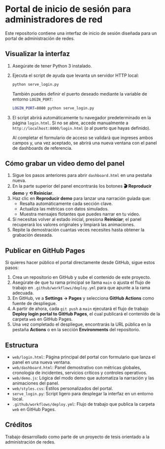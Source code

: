 # Portal de inicio de sesión para administradores de red

Este repositorio contiene una interfaz de inicio de sesión diseñada para un portal de administración de redes.

## Visualizar la interfaz

1. Asegúrate de tener Python 3 instalado.
2. Ejecuta el script de ayuda que levanta un servidor HTTP local:

   ```bash
   python serve_login.py
   ```

   También puedes definir el puerto deseado mediante la variable de entorno `LOGIN_PORT`:

   ```bash
   LOGIN_PORT=8080 python serve_login.py
   ```

3. El script abrirá automáticamente tu navegador predeterminado en la página `login.html`. Si no se abre, accede manualmente a `http://localhost:8000/login.html` (o al puerto que hayas definido).

   Al completar el formulario de acceso se validará que ingreses ambos campos y, una vez aceptado, se abrirá una nueva ventana con el panel de dashboards de referencia.

## Cómo grabar un video demo del panel

1. Sigue los pasos anteriores para abrir `dashboard.html` en una pestaña nueva.
2. En la parte superior del panel encontrarás los botones **🎬 Reproducir demo** y **⟲ Reiniciar**.
3. Haz clic en **Reproducir demo** para lanzar una narración guiada que:
   - Resalta automáticamente cada sección clave.
   - Actualiza las métricas con datos simulados.
   - Muestra mensajes flotantes que puedes narrar en tu video.
4. Si necesitas volver al estado inicial, presiona **Reiniciar**; el panel recuperará los valores originales y limpiará las animaciones.
5. Repite la demostración cuantas veces necesites hasta obtener la grabación deseada.

## Publicar en GitHub Pages

Si quieres hacer público el portal directamente desde GitHub, sigue estos pasos:

1. Crea un repositorio en GitHub y sube el contenido de este proyecto.
2. Asegúrate de que tu rama principal se llama `main` o ajusta el flujo de trabajo en `.github/workflows/deploy.yml` para que apunte a la rama adecuada.
3. En GitHub, ve a **Settings → Pages** y selecciona **GitHub Actions** como fuente de despliegue.
4. A partir de ahora, cada `git push` a `main` ejecutará el flujo de trabajo **Deploy login portal to GitHub Pages**, el cual publicará el contenido de la carpeta `web` en GitHub Pages.
5. Una vez completado el despliegue, encontrarás la URL pública en la pestaña **Actions** o en la sección **Environments** del repositorio.

## Estructura

- `web/login.html`: Página principal del portal con formulario que lanza el panel en una nueva ventana.
- `web/dashboard.html`: Panel demostrativo con métricas globales, cronología de incidentes, servicios críticos y controles operativos.
- `web/demo.js`: Lógica del modo demo que automatiza la narración y las animaciones del panel.
- `web/styles.css`: Estilos personalizados del portal.
- `serve_login.py`: Script ligero para desplegar la interfaz en un entorno local.
- `.github/workflows/deploy.yml`: Flujo de trabajo que publica la carpeta `web` en GitHub Pages.

## Créditos

Trabajo desarrollado como parte de un proyecto de tesis orientado a la administración de redes.
